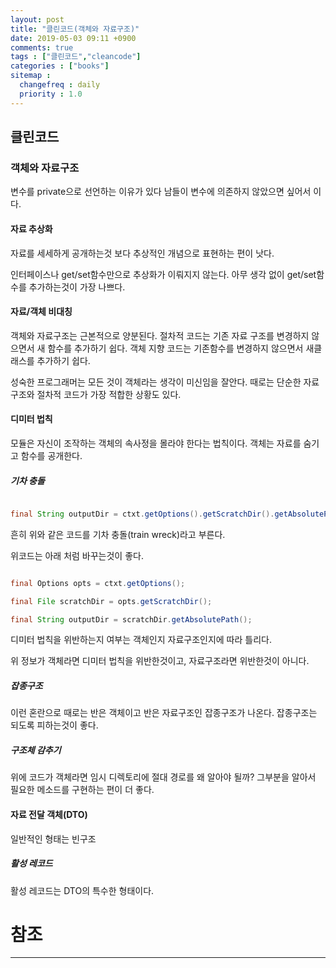 ```yaml
---
layout: post
title: "클린코드(객체와 자료구조)"
date: 2019-05-03 09:11 +0900
comments: true
tags : ["클린코드","cleancode"]
categories : ["books"]
sitemap :
  changefreq : daily
  priority : 1.0
---
```


## 클린코드

### 객체와 자료구조

변수를 private으로 선언하는 이유가 있다 남들이 변수에 의존하지 않았으면 싶어서 이다.

#### 자료 추상화

자료를 세세하게 공개하는것 보다 추상적인 개념으로 표현하는 편이 낫다.

인터페이스나 get/set함수만으로 추상화가 이뤄지지 않는다. 
아무 생각 없이 get/set함수를 추가하는것이 가장 나쁘다.

#### 자료/객체 비대칭

객체와 자료구조는 근본적으로 양분된다.
절차적 코드는 기존 자료 구조를 변경하지 않으면서 새 함수를 추가하기 쉽다. 
객체 지향 코드는 기존함수를 변경하지 않으면서 새클래스를 추가하기 쉽다.

성숙한 프로그래머는 모든 것이 객체라는 생각이 미신임을 잘안다. 
때로는 단순한 자료구조와 절차적 코드가 가장 적합한 상황도 있다.

#### 디미터 법칙

모듈은 자신이 조작하는 객체의 속사정을 몰라야 한다는 법칙이다. 
객체는 자료를 숨기고 함수를 공개한다.


##### 기차 충돌

```java

final String outputDir = ctxt.getOptions().getScratchDir().getAbsolutePath();

```
흔히 위와 같은 코드를 기차 충돌(train wreck)라고 부른다.

위코드는 아래 처럼 바꾸는것이 좋다.

```java

final Options opts = ctxt.getOptions();

final File scratchDir = opts.getScratchDir();

final String outputDir = scratchDir.getAbsolutePath();

```

디미터 법칙을 위반하는지 여부는 객체인지 자료구조인지에 따라 틀리다.

위 정보가 객체라면 디미터 법칙을 위반한것이고, 자료구조라면 위반한것이 아니다.


##### 잡종구조

이런 혼란으로 때로는 반은 객체이고 반은 자료구조인 잡종구조가 나온다. 잡종구조는 되도록 피하는것이 좋다.

##### 구조체 감추기

위에 코드가 객체라면 임시 디렉토리에 절대 경로를 왜 알아야 될까? 그부분을 알아서 필요한 메소드를 구현하는 편이 더 좋다.

#### 자료 전달 객체(DTO)

일반적인 형태는 빈구조

##### 활성 레코드

활성 레코드는 DTO의 특수한 형태이다.


# 참조
-----

